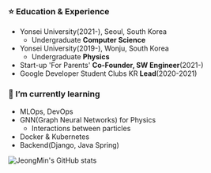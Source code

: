 ### ⭐️ Education & Experience
- Yonsei University(2021-), Seoul, South Korea
  - Undergraduate **Computer Science**
- Yonsei University(2019-), Wonju, South Korea
  - Undergraduate **Physics**
- Start-up 'For Parents' **Co-Founder, SW Engineer**(2021-)
- Google Developer Student Clubs KR **Lead**(2020-2021)


### 🌱 I’m currently learning 
  - MLOps, DevOps
  - GNN(Graph Neural Networks) for Physics
    - Interactions between particles
  - Docker & Kubernetes
  - Backend(Django, Java Spring)

![JeongMin's GitHub stats](https://github-readme-stats.vercel.app/api?username=silverstar0727&show_icons=true&theme=vue-dark)
